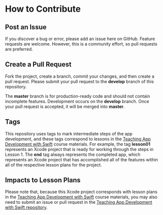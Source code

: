 # How to Contribute

## Post an Issue

If you discover a bug or error, please add an issue here on GitHub. Feature requests are welcome. However, this is a community effort, so pull requests are preferred.

## Create a Pull Request

Fork the project, create a branch, commit your changes, and then create a pull request. Please submit your pull request to the **develop** branch of this repository.

The **master** branch is for production-ready code and should not contain incomplete features. Development occurs on the **develop** branch. Once your pull request is accepted, it will be merged into **master**.

## Tags

This repository uses tags to mark intermediate steps of the app development, and these tags correspond to lessons in the [Teaching App Development with Swift](http://swifteducation.github.io) course materials. For example, the tag **lesson01** represents an Xcode project that is ready for working through the steps in Lesson 1. The **end** tag always represents the completed app, which represents an Xcode project that has accomplished all of the features within all of the respective lesson plans for the project.

## Impacts to Lesson Plans

Please note that, because this Xcode project corresponds with lesson plans in the [Teaching App Development with Swift](http://swifteducation.github.io) course materials, you may also need to submit an issue or pull request in the [Teaching App Development with Swift repository](http://github.com/SwiftEducation/teaching-app-dev-swift).
